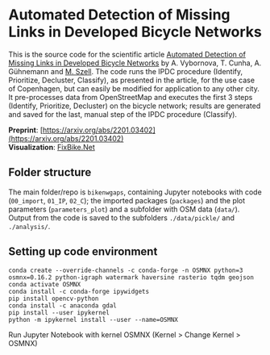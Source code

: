 # Automated Detection of Missing Links in Developed Bicycle Networks 
This is the source code for the scientific article [Automated Detection of Missing Links in Developed Bicycle Networks](https://arxiv.org/abs/2201.03402) by A. Vybornova, T. Cunha, A. Gühnemann and [M. Szell](http://michael.szell.net/). The code runs the IPDC procedure (Identify, Prioritize, Decluster, Classify), as presented in the article, for the use case of Copenhagen, but can easily be modified for application to any other city. It pre-processes data from OpenStreetMap and executes the first 3 steps (Identify, Prioritize, Decluster) on the bicycle network; results are generated and saved for the last, manual step of the IPDC procedure (Classify).

**Preprint**: [https://arxiv.org/abs/2201.03402](https://arxiv.org/abs/2201.03402)  
**Visualization**: [FixBike.Net](http://fixbike.net) 

## Folder structure
The main folder/repo is `bikenwgaps`, containing Jupyter notebooks with code (`00_import`, `01_IP`, `02_C`);  the imported packages (`packages`) and the plot parameters (`parameters_plot`) and a subfolder with OSM data (`data/`). Output from the code is saved to the subfolders `./data/pickle/` and `./analysis/`. 

## Setting up code environment
```
conda create --override-channels -c conda-forge -n OSMNX python=3 osmnx=0.16.2 python-igraph watermark haversine rasterio tqdm geojson
conda activate OSMNX
conda install -c conda-forge ipywidgets
pip install opencv-python
conda install -c anaconda gdal
pip install --user ipykernel
python -m ipykernel install --user --name=OSMNX
```
Run Jupyter Notebook with kernel OSMNX (Kernel > Change Kernel > OSMNX)
